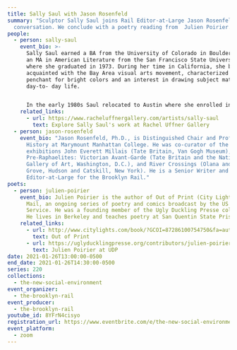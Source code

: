 ```yaml
---
title: Sally Saul with Jason Rosenfeld
summary: "Sculptor Sally Saul joins Rail Editor-at-Large Jason Rosenfeld for a
  conversation. We conclude with a poetry reading from  Julien Poirier. "
people:
  - person: sally-saul
    event_bio: >-
      Sally Saul earned a BA from the University of Colorado in Boulder, CO and
      an MA in American Literature from the San Francisco State University,
      where she graduated in 1973. During her time in California, she became
      acquainted with the Bay Area visual arts movement, characterized by a
      penchant for bright colors and an interest in drawing subject matter from
      day-to- day life. 


      In the early 1980s Saul relocated to Austin where she enrolled in ceramics courses at the University of Texas, and began to formalize her process. Informed by memory, her sculptures came to explore complexities of the human condition. In recent years Saul has achieved significant milestones in her career. Her first survey exhibition Blue Hills, Yellow Tree, opened in May 2019 at Pioneer Works in Brooklyn, NY. The exhibition brought together works from over three decades, representing her years spent in San Francisco, Austin, TX, and beyond. Saul presented a solo show at Almine Rech, Paris in January 2020. She has also participated in exhibitions at venues including Jeffrey Deitch, New York, NY; the Art Museum of West Virginia, Morgantown, WV; the Aldrich Contemporary Art Museum, Ridgefield, CT; White Columns, New York, NY; and Lumber Room, Portland, OR; among many others. In 2018, the artist, with Peter Saul, co-curated the exhibition Out of Control at Venus Over Manhattan, New York, NY. Saul lives and works in Germantown, New York. 
    related_links:
      - url: https://www.racheluffnergallery.com/artists/sally-saul
        text: Explore Sally Saul's work at Rachel Uffner Gallery
  - person: jason-rosenfeld
    event_bio: "Jason Rosenfeld, Ph.D., is Distinguished Chair and Professor of Art
      History at Marymount Manhattan College. He was co-curator of the
      exhibitions John Everett Millais (Tate Britain, Van Gogh Museum),
      Pre-Raphaelites: Victorian Avant-Garde (Tate Britain and the National
      Gallery of Art, Washington, D.C.), and River Crossings (Olana and Cedar
      Grove, Hudson and Catskill, New York). He is a Senior Writer and
      Editor-at-Large for the Brooklyn Rail."
poets:
  - person: julien-poirier
    event_bio: Julien Poirier is the author of Out of Print (City Lights) and Night
      Mail, an ongoing series of poetry and comics broadcast by the US Postal
      Service. He was a founding member of the Ugly Duckling Presse collective.
      He lives in Berkeley and teaches poetry at San Quentin State Prison.
    related_links:
      - url: http://www.citylights.com/book/?GCOI=87286100754750&fa=author&person_id=13760
        text: Out of Print
      - url: https://uglyducklingpresse.org/contributors/julien-poirier/
        text: Julien Poirier at UDP
date: 2021-01-26T13:00:00-0500
end_date: 2021-01-26T14:30:00-0500
series: 220
collections:
  - the-new-social-environment
event_organizer:
  - the-brooklyn-rail
event_producer:
  - the-brooklyn-rail
youtube_id: 8YFrN4cisyo
registration_url: https://www.eventbrite.com/e/the-new-social-environment-220-sally-saul-with-jason-rosenfeld-tickets-137008511145
event_platform:
  - zoom
---
```

